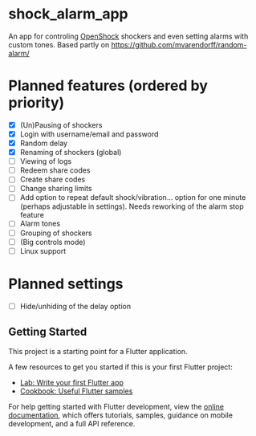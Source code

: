 # shock_alarm_app
An app for controling [OpenShock](https://openshock.org/) shockers and even setting alarms with custom tones.
Based partly on https://github.com/mvarendorff/random-alarm/

# Planned features (ordered by priority)
- [x] (Un)Pausing of shockers
- [x] Login with username/email and password
- [x] Random delay
- [x] Renaming of shockers (global)
- [ ] Viewing of logs
- [ ] Redeem share codes
- [ ] Create share codes
- [ ] Change sharing limits
- [ ] Add option to repeat default shock/vibration... option for one minute (perhaps adjustable in settings). Needs reworking of the alarm stop feature
- [ ] Alarm tones
- [ ] Grouping of shockers
- [ ] (Big controls mode)
- [ ] Linux support

# Planned settings
- [ ] Hide/unhiding of the delay option


## Getting Started

This project is a starting point for a Flutter application.

A few resources to get you started if this is your first Flutter project:

- [Lab: Write your first Flutter app](https://docs.flutter.dev/get-started/codelab)
- [Cookbook: Useful Flutter samples](https://docs.flutter.dev/cookbook)

For help getting started with Flutter development, view the
[online documentation](https://docs.flutter.dev/), which offers tutorials,
samples, guidance on mobile development, and a full API reference.
